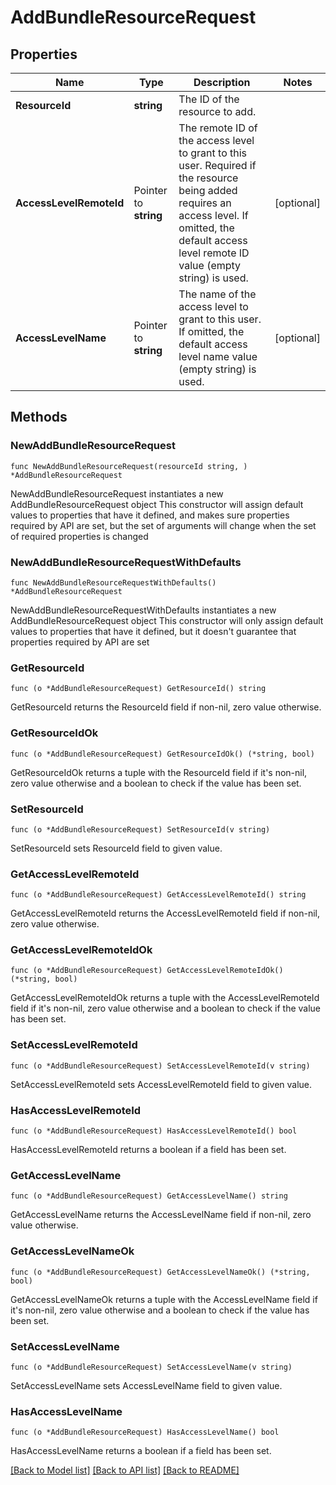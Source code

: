 # AddBundleResourceRequest

## Properties

Name | Type | Description | Notes
------------ | ------------- | ------------- | -------------
**ResourceId** | **string** | The ID of the resource to add. | 
**AccessLevelRemoteId** | Pointer to **string** | The remote ID of the access level to grant to this user. Required if the resource being added requires an access level. If omitted, the default access level remote ID value (empty string) is used. | [optional] 
**AccessLevelName** | Pointer to **string** | The name of the access level to grant to this user. If omitted, the default access level name value (empty string) is used. | [optional] 

## Methods

### NewAddBundleResourceRequest

`func NewAddBundleResourceRequest(resourceId string, ) *AddBundleResourceRequest`

NewAddBundleResourceRequest instantiates a new AddBundleResourceRequest object
This constructor will assign default values to properties that have it defined,
and makes sure properties required by API are set, but the set of arguments
will change when the set of required properties is changed

### NewAddBundleResourceRequestWithDefaults

`func NewAddBundleResourceRequestWithDefaults() *AddBundleResourceRequest`

NewAddBundleResourceRequestWithDefaults instantiates a new AddBundleResourceRequest object
This constructor will only assign default values to properties that have it defined,
but it doesn't guarantee that properties required by API are set

### GetResourceId

`func (o *AddBundleResourceRequest) GetResourceId() string`

GetResourceId returns the ResourceId field if non-nil, zero value otherwise.

### GetResourceIdOk

`func (o *AddBundleResourceRequest) GetResourceIdOk() (*string, bool)`

GetResourceIdOk returns a tuple with the ResourceId field if it's non-nil, zero value otherwise
and a boolean to check if the value has been set.

### SetResourceId

`func (o *AddBundleResourceRequest) SetResourceId(v string)`

SetResourceId sets ResourceId field to given value.


### GetAccessLevelRemoteId

`func (o *AddBundleResourceRequest) GetAccessLevelRemoteId() string`

GetAccessLevelRemoteId returns the AccessLevelRemoteId field if non-nil, zero value otherwise.

### GetAccessLevelRemoteIdOk

`func (o *AddBundleResourceRequest) GetAccessLevelRemoteIdOk() (*string, bool)`

GetAccessLevelRemoteIdOk returns a tuple with the AccessLevelRemoteId field if it's non-nil, zero value otherwise
and a boolean to check if the value has been set.

### SetAccessLevelRemoteId

`func (o *AddBundleResourceRequest) SetAccessLevelRemoteId(v string)`

SetAccessLevelRemoteId sets AccessLevelRemoteId field to given value.

### HasAccessLevelRemoteId

`func (o *AddBundleResourceRequest) HasAccessLevelRemoteId() bool`

HasAccessLevelRemoteId returns a boolean if a field has been set.

### GetAccessLevelName

`func (o *AddBundleResourceRequest) GetAccessLevelName() string`

GetAccessLevelName returns the AccessLevelName field if non-nil, zero value otherwise.

### GetAccessLevelNameOk

`func (o *AddBundleResourceRequest) GetAccessLevelNameOk() (*string, bool)`

GetAccessLevelNameOk returns a tuple with the AccessLevelName field if it's non-nil, zero value otherwise
and a boolean to check if the value has been set.

### SetAccessLevelName

`func (o *AddBundleResourceRequest) SetAccessLevelName(v string)`

SetAccessLevelName sets AccessLevelName field to given value.

### HasAccessLevelName

`func (o *AddBundleResourceRequest) HasAccessLevelName() bool`

HasAccessLevelName returns a boolean if a field has been set.


[[Back to Model list]](../README.md#documentation-for-models) [[Back to API list]](../README.md#documentation-for-api-endpoints) [[Back to README]](../README.md)


